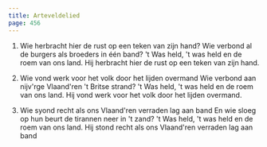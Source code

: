 ```yaml
---
title: Arteveldelied
page: 456
---  
```



1. Wie herbracht hier de rust op een teken van zijn hand?
Wie verbond al de burgers als broeders in één band?
't Was held, 't was held en de roem van ons land.
Hij herbracht hier de rust op een teken van zijn hand.


2. Wie vond werk voor het volk door het lijden overmand
Wie verbond aan nijv'rge Vlaand'ren 't Britse strand?
't Was held, 't was held en de roem van ons land.
Hij vond werk voor het volk door het lijden overmand.


3. Wie syond recht als ons Vlaand'ren verraden lag aan band
En wie sloeg op hun beurt de tirannen neer in 't zand?
't Was held, 't was held en de roem van ons land.
Hij stond recht als ons Vlaand'ren verraden lag aan band